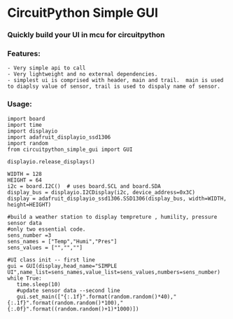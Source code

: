 # CircuitPython Simple GUI

### Quickly build your UI in mcu for circuitpython

### Features:
    - Very simple api to call
    - Very lightweight and no external dependencies.
    - simplest ui is comprised with header, main and trail.  main is used to diaplsy value of sensor, trail is used to dispaly name of sensor.

### Usage:

    import board
    import time
    import displayio
    import adafruit_displayio_ssd1306
    import random
    from circuitpython_simple_gui import GUI
    
    displayio.release_displays()
    
    WIDTH = 128
    HEIGHT = 64
    i2c = board.I2C()  # uses board.SCL and board.SDA
    display_bus = displayio.I2CDisplay(i2c, device_address=0x3C)
    display = adafruit_displayio_ssd1306.SSD1306(display_bus, width=WIDTH, height=HEIGHT)  
    
    #build a weather station to display tempreture , humility, pressure sensor data 
    #only two essential code.
    sens_number =3
    sens_names = ["Temp","Humi","Pres"]
    sens_values = ["","",""]
    
    #UI class init -- first line
    gui = GUI(display,head_name="SIMPLE UI",name_list=sens_names,value_list=sens_values,numbers=sens_number)
    while True:
       time.sleep(10)
       #update sensor data --second line
       gui.set_main(["{:.1f}".format(random.random()*40),"{:.1f}".format(random.random()*100),"{:.0f}".format((random.random()+1)*1000)])
